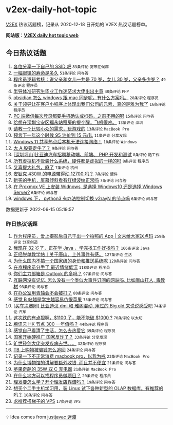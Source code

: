 # v2ex-daily-hot-topic

[V2EX](https://www.v2ex.com/) 热议话题榜，记录从 2020-12-18 日开始的 V2EX 热议话题榜单。

**网站版：[V2EX daily hot topic web](https://boojack.github.io/v2ex-daily-hot-topic-web/)**

## 今日热议话题

<!-- TODAY BEGIN -->

1. [各位分享一下自己的 SSID 吧](https://www.v2ex.com/t/859713) `83条评论` `宽带症候群`
1. [一幅眼镜的寿命是多久](https://www.v2ex.com/t/859701) `51条评论` `问与答`
1. [程序员逻辑考核：说父亲和女儿一共是 70 岁，女儿 30 岁，父亲多少岁？](https://www.v2ex.com/t/859681) `49条评论` `程序员`
1. [半导体准研究生毕业工作迷茫求大佬出出主意](https://www.v2ex.com/t/859712) `40条评论` `PHP`
1. [obsidian 怎么 windows 跟 mac 同步呢，有什么方案吗。](https://www.v2ex.com/t/859700) `28条评论` `程序员`
1. [关于领导让在客户小程序上体现出我们公司的元素，真的是难为我了](https://www.v2ex.com/t/859727) `16条评论` `程序员`
1. [PC 端微信每次登录都要手机确认或扫码，之前不用的呀](https://www.v2ex.com/t/859692) `15条评论` `问与答`
1. [给想在深圳宝安区福永站租房的提个醒，飞机很吵。](https://www.v2ex.com/t/859725) `13条评论` `深圳`
1. [请教一个比较小众的需求，玩游戏的](https://www.v2ex.com/t/859688) `13条评论` `MacBook Pro`
1. [预言下一年这个时候 95 油价到 15 元/1L](https://www.v2ex.com/t/859694) `11条评论` `分享发现`
1. [Windows 11 共享热点后本机无法连接网络！](https://www.v2ex.com/t/859719) `10条评论` `Windows`
1. [大 A 股要走牛了？](https://www.v2ex.com/t/859742) `9条评论` `问与答`
1. [[深圳坪山]比亚迪汽车招聘移动端、前端、 PHP 开发和测试](https://www.v2ex.com/t/859684) `8条评论` `酷工作`
1. [所有虚拟机不管装什么系统，硬件都是虚拟的一样的吗](https://www.v2ex.com/t/859679) `8条评论` `程序员`
1. [又喜提大礼包，麻了](https://www.v2ex.com/t/859729) `7条评论` `杭州`
1. [安钛克 430W 的电源带得动 12700 吗？](https://www.v2ex.com/t/859672) `7条评论` `硬件`
1. [新买的手机，屏幕倾斜看有红绿波纹正常吗](https://www.v2ex.com/t/859671) `7条评论` `问与答`
1. [在 Proxmox VE 上安装 Widnows, 是选择 Windows10 还是选择 Windows Server?](https://www.v2ex.com/t/859697) `6条评论` `问与答`
1. [windows 下， python3 有办法控制切换 v2rayN 的节点吗](https://www.v2ex.com/t/859685) `6条评论` `问与答`

数据更新于 2022-06-15 05:19:57

<!-- TODAY END -->

### 昨日热议话题

<!-- YESTERDAY BEGIN -->

1. [作为程序员，爱上摄影后自己干出一个拍照的 App | 文末给大家送点码](https://www.v2ex.com/t/859469) `259条评论` `分享创造`
1. [我现在 32 岁了，正在学 Java ，学完找工作好找吗？](https://www.v2ex.com/t/859436) `166条评论` `Java`
1. [正经脱单教学帖丨关于唐山、上外事件有感。](https://www.v2ex.com/t/859497) `127条评论` `生活`
1. [为什么国内不搞一个国家级的身份和推送系统呢](https://www.v2ex.com/t/859451) `120条评论` `问与答`
1. [在京程序员分手了 最近情绪低沉](https://www.v2ex.com/t/859483) `118条评论` `程序员`
1. [你们主力邮箱是 Outlook 的多吗？](https://www.v2ex.com/t/859449) `97条评论` `问与答`
1. [互联网没有记忆, 怎么没有一个类似大事件订阅的网站吗, 比如唐山打人, 毒教材](https://www.v2ex.com/t/859542) `93条评论` `问与答`
1. [在办公室用青轴会不会被打？](https://www.v2ex.com/t/859459) `80条评论` `问与答`
1. [感觉 B 站越是学生越容易仇恨苹果](https://www.v2ex.com/t/859551) `75条评论` `问与答`
1. [[买车决赛圈] 比亚迪汉 dmi 和 雅阁混动, 用过的 Big old 来说说感受吧](https://www.v2ex.com/t/859546) `74条评论` `汽车`
1. [这次跌的有点狠啊，$1100 了，能不能破 $1000 ?](https://www.v2ex.com/t/859441) `70条评论` `以太坊`
1. [腾讯云 HK 节点 300 一年值吗？](https://www.v2ex.com/t/859587) `44条评论` `程序员`
1. [感觉自己看清了生活，怎么去热爱它](https://www.v2ex.com/t/859562) `39条评论` `程序员`
1. [国家开始硬推广 国家反诈了？](https://www.v2ex.com/t/859599) `33条评论` `分享发现`
1. [旷世孙剑大佬突发疾病去世。。。](https://www.v2ex.com/t/859511) `32条评论` `程序员`
1. [TB 上购物被骗钱怎么追回](https://www.v2ex.com/t/859505) `24条评论` `问与答`
1. [记录一下不正常消费 macbook pro，以我为戒](https://www.v2ex.com/t/859565) `23条评论` `MacBook Pro`
1. [为什么博物馆的讲解要额外收钱, 而且并不便宜](https://www.v2ex.com/t/859638) `21条评论` `问与答`
1. [苹果奇葩的 35W 双 C 充电器](https://www.v2ex.com/t/859531) `21条评论` `MacBook Pro`
1. [在什么地方可以找程序员做项目？](https://www.v2ex.com/t/859482) `20条评论` `程序员`
1. [理发要怎么学？开个理发店靠谱吗？](https://www.v2ex.com/t/859489) `19条评论` `问与答`
1. [想买个二手主机学习用，装 Linux 试下各种新型的 OLAP 数据库。有推荐的吗？](https://www.v2ex.com/t/859612) `18条评论` `问与答`
1. [求推荐搭梯子的 VPS](https://www.v2ex.com/t/859557) `17条评论` `VPS`

<!-- YESTERDAY END -->

---

💡 Idea comes from [justjavac 迷渡](https://github.com/justjavac/)
